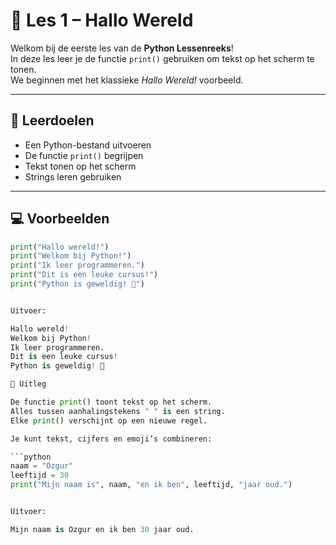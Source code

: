 # 🐍 Les 1 – Hallo Wereld

Welkom bij de eerste les van de **Python Lessenreeks**!  
In deze les leer je de functie `print()` gebruiken om tekst op het scherm te tonen.  
We beginnen met het klassieke *Hallo Wereld!* voorbeeld.

---

## 🎯 Leerdoelen
- Een Python-bestand uitvoeren  
- De functie `print()` begrijpen  
- Tekst tonen op het scherm  
- Strings leren gebruiken  

---

## 💻 Voorbeelden
```python
print("Hallo wereld!")
print("Welkom bij Python!")
print("Ik leer programmeren.")
print("Dit is een leuke cursus!")
print("Python is geweldig! 🐍")


Uitvoer:

Hallo wereld!
Welkom bij Python!
Ik leer programmeren.
Dit is een leuke cursus!
Python is geweldig! 🐍

🧠 Uitleg

De functie print() toont tekst op het scherm.
Alles tussen aanhalingstekens " " is een string.
Elke print() verschijnt op een nieuwe regel.

Je kunt tekst, cijfers en emoji’s combineren:

```python
naam = "Ozgur"
leeftijd = 30
print("Mijn naam is", naam, "en ik ben", leeftijd, "jaar oud.")


Uitvoer:

Mijn naam is Ozgur en ik ben 30 jaar oud.

